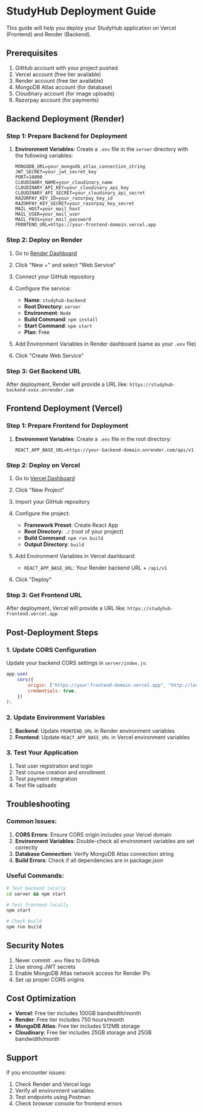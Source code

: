 # StudyHub Deployment Guide

This guide will help you deploy your StudyHub application on Vercel (Frontend) and Render (Backend).

## Prerequisites

1. GitHub account with your project pushed
2. Vercel account (free tier available)
3. Render account (free tier available)
4. MongoDB Atlas account (for database)
5. Cloudinary account (for image uploads)
6. Razorpay account (for payments)

## Backend Deployment (Render)

### Step 1: Prepare Backend for Deployment

1. **Environment Variables**: Create a `.env` file in the `server` directory with the following variables:
   ```env
   MONGODB_URL=your_mongodb_atlas_connection_string
   JWT_SECRET=your_jwt_secret_key
   PORT=10000
   CLOUDINARY_NAME=your_cloudinary_name
   CLOUDINARY_API_KEY=your_cloudinary_api_key
   CLOUDINARY_API_SECRET=your_cloudinary_api_secret
   RAZORPAY_KEY_ID=your_razorpay_key_id
   RAZORPAY_KEY_SECRET=your_razorpay_key_secret
   MAIL_HOST=your_mail_host
   MAIL_USER=your_mail_user
   MAIL_PASS=your_mail_password
   FRONTEND_URL=https://your-frontend-domain.vercel.app
   ```

### Step 2: Deploy on Render

1. Go to [Render Dashboard](https://dashboard.render.com/)
2. Click "New +" and select "Web Service"
3. Connect your GitHub repository
4. Configure the service:
   - **Name**: `studyhub-backend`
   - **Root Directory**: `server`
   - **Environment**: `Node`
   - **Build Command**: `npm install`
   - **Start Command**: `npm start`
   - **Plan**: Free

5. Add Environment Variables in Render dashboard (same as your `.env` file)

6. Click "Create Web Service"

### Step 3: Get Backend URL

After deployment, Render will provide a URL like: `https://studyhub-backend-xxxx.onrender.com`

## Frontend Deployment (Vercel)

### Step 1: Prepare Frontend for Deployment

1. **Environment Variables**: Create a `.env` file in the root directory:
   ```env
   REACT_APP_BASE_URL=https://your-backend-domain.onrender.com/api/v1
   ```

### Step 2: Deploy on Vercel

1. Go to [Vercel Dashboard](https://vercel.com/dashboard)
2. Click "New Project"
3. Import your GitHub repository
4. Configure the project:
   - **Framework Preset**: Create React App
   - **Root Directory**: `./` (root of your project)
   - **Build Command**: `npm run build`
   - **Output Directory**: `build`

5. Add Environment Variables in Vercel dashboard:
   - `REACT_APP_BASE_URL`: Your Render backend URL + `/api/v1`

6. Click "Deploy"

### Step 3: Get Frontend URL

After deployment, Vercel will provide a URL like: `https://studyhub-frontend.vercel.app`

## Post-Deployment Steps

### 1. Update CORS Configuration

Update your backend CORS settings in `server/index.js`:
```javascript
app.use(
    cors({
        origin: ["https://your-frontend-domain.vercel.app", "http://localhost:3000"],
        credentials: true,
    })
);
```

### 2. Update Environment Variables

1. **Backend**: Update `FRONTEND_URL` in Render environment variables
2. **Frontend**: Update `REACT_APP_BASE_URL` in Vercel environment variables

### 3. Test Your Application

1. Test user registration and login
2. Test course creation and enrollment
3. Test payment integration
4. Test file uploads

## Troubleshooting

### Common Issues:

1. **CORS Errors**: Ensure CORS origin includes your Vercel domain
2. **Environment Variables**: Double-check all environment variables are set correctly
3. **Database Connection**: Verify MongoDB Atlas connection string
4. **Build Errors**: Check if all dependencies are in package.json

### Useful Commands:

```bash
# Test backend locally
cd server && npm start

# Test frontend locally
npm start

# Check build
npm run build
```

## Security Notes

1. Never commit `.env` files to GitHub
2. Use strong JWT secrets
3. Enable MongoDB Atlas network access for Render IPs
4. Set up proper CORS origins

## Cost Optimization

- **Vercel**: Free tier includes 100GB bandwidth/month
- **Render**: Free tier includes 750 hours/month
- **MongoDB Atlas**: Free tier includes 512MB storage
- **Cloudinary**: Free tier includes 25GB storage and 25GB bandwidth/month

## Support

If you encounter issues:
1. Check Render and Vercel logs
2. Verify all environment variables
3. Test endpoints using Postman
4. Check browser console for frontend errors 